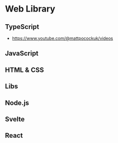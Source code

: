 # Web Library

## TypeScript
+ https://www.youtube.com/@mattpocockuk/videos
## JavaScript

## HTML & CSS

## Libs

## Node.js

## Svelte

## React
